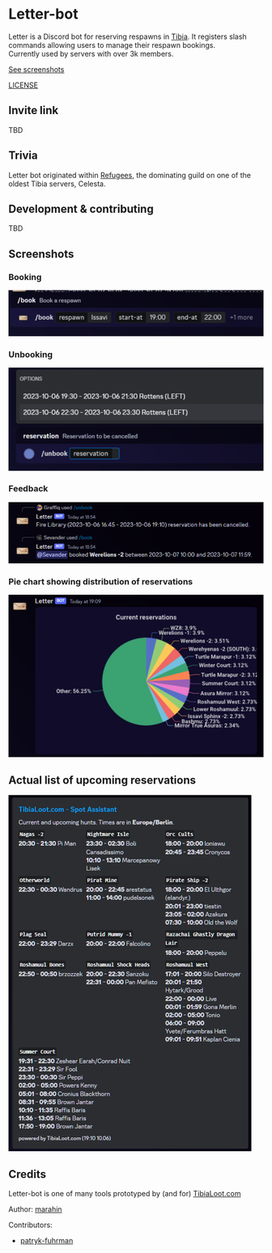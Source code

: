 # Letter-bot

Letter is a Discord bot for reserving respawns in [Tibia](https://tibia.com). It registers slash commands allowing users to manage their respawn bookings.  
Currently used by servers with over 3k members.

[See screenshots](#screenshots)

[LICENSE](LICENSE)

## Invite link

TBD

## Trivia

Letter bot originated within [Refugees](https://www.tibia.com/community/?subtopic=guilds&page=view&GuildName=Refugees), the dominating guild on one of the oldest Tibia servers, Celesta.

## Development & contributing

TBD

## Screenshots

### Booking

![booking command](docs/booking.png)

### Unbooking

![unbooking command](docs/unbooking.png)

### Feedback

![reservation outcomes](docs/reservations_outcomes.png)

### Pie chart showing distribution of reservations

![summary pie chart](docs/summary_pie_chart.png)

## Actual list of upcoming reservations

![summary list](docs/sample_summary_list.png)

## Credits
Letter-bot is one of many tools prototyped by (and for) [TibiaLoot.com](https://tibialoot.com)  

Author: [marahin](https://github.com/marahin)

Contributors: 

* [patryk-fuhrman](https://github.com/patryk-fuhrman)
